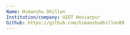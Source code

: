 ```yaml
---
Name: Himanshu Dhillon
Institution/company: UIET Hosiarpur
Github: https://github.com/himanshudhillon09
---
```

